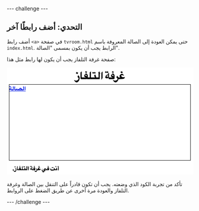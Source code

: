 \--- challenge \---

## التحدي: أضف رابطًا آخر

أضف رابط `<a>` في صفحة `tvroom.html` حتى يمكن العودة إلى الصالة المعروفة باسم `index.html`. الرابط يجب أن يكون بمسمى "الصالة".

صفحة غرفة التلفاز يجب أن يكون لها رابط مثل هذا:

![لقطة الشاشة](images/rooms-hall-link.png)

تأكد من تجربة الكود الذي وضعته. يجب أن تكون قادراً على التنقل بين الصالة وغرفة التلفاز والعودة مرة أخرى عن طريق الضغط على الروابط.

\--- /challenge \---